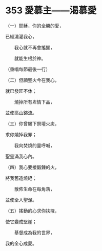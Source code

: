 # 353 愛慕主——渴慕愛

（一）耶穌，你的全勝的愛，

已經澆灌我心，

　　我心就不再會搖擺，

　　就能生根於神。

（重唱每節最後一行）

（二）但願聖火今在我心，

就已發旺不休；

　　燒掉所有卑情下品，

並使高山鎔流。

（三）你曾賜下祭壇火炭，

求你燒掉我罪；

　　我向焚燒的靈呼喊，

聖靈滿我心內。

（四）我心要接鍛鍊的火，

將我舊造燒絕；

　　散佈生命在每角落，

並使全人聖潔。

（五）搖動的心求你扶掖，

使它變成堅崖；

　　基督成為我的世界，

我的全心成愛。

